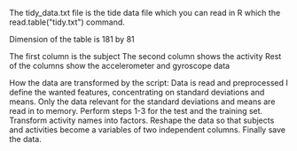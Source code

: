 The tidy_data.txt file is the tide data file which you can read in R which the read.table("tidy.txt") command.

Dimension of the table is 181 by 81

The first column is the subject
The second column shows the activity 
Rest of the columns show the accelerometer and gyroscope data

How the data are transformed by the script:
Data is read and preprocessed
I define the wanted features, concentrating on standard deviations and means.
Only the data relevant for the standard deviations and means are read in to memory.
Perform steps 1-3 for the test and the training set.
Transform activity names into factors.
Reshape the data so that subjects and activities become a variables of two independent columns.
Finally save the data.

